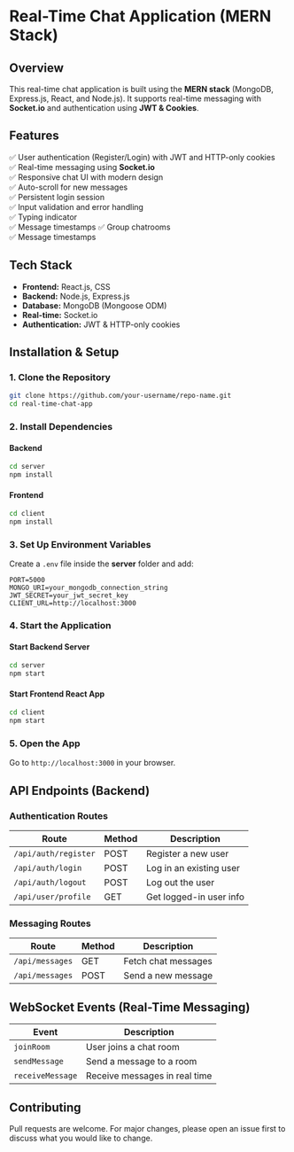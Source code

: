 # Real-Time Chat Application (MERN Stack)

## Overview
This real-time chat application is built using the **MERN stack** (MongoDB, Express.js, React, and Node.js). It supports real-time messaging with **Socket.io** and authentication using **JWT & Cookies**.

## Features
✅ User authentication (Register/Login) with JWT and HTTP-only cookies  
✅ Real-time messaging using **Socket.io**  
✅ Responsive chat UI with modern design  
✅ Auto-scroll for new messages  
✅ Persistent login session  
✅ Input validation and error handling  
✅ Typing indicator  
✅ Message timestamps 
✅ Group chatrooms  
✅ Message timestamps  

## Tech Stack
- **Frontend:** React.js, CSS
- **Backend:** Node.js, Express.js
- **Database:** MongoDB (Mongoose ODM)
- **Real-time:** Socket.io
- **Authentication:** JWT & HTTP-only cookies

## Installation & Setup
### **1. Clone the Repository**
```bash
git clone https://github.com/your-username/repo-name.git
cd real-time-chat-app
```

### **2. Install Dependencies**
#### Backend
```bash
cd server
npm install
```
#### Frontend
```bash
cd client
npm install
```

### **3. Set Up Environment Variables**
Create a `.env` file inside the **server** folder and add:
```env
PORT=5000
MONGO_URI=your_mongodb_connection_string
JWT_SECRET=your_jwt_secret_key
CLIENT_URL=http://localhost:3000
```

### **4. Start the Application**
#### Start Backend Server
```bash
cd server
npm start
```
#### Start Frontend React App
```bash
cd client
npm start
```

### **5. Open the App**
Go to `http://localhost:3000` in your browser.

## API Endpoints (Backend)
### **Authentication Routes**
| Route | Method | Description |
|--------|--------|------------------|
| `/api/auth/register` | POST | Register a new user |
| `/api/auth/login` | POST | Log in an existing user |
| `/api/auth/logout` | POST | Log out the user |
| `/api/user/profile` | GET | Get logged-in user info |

### **Messaging Routes**
| Route | Method | Description |
|--------|--------|------------------|
| `/api/messages` | GET | Fetch chat messages |
| `/api/messages` | POST | Send a new message |

## WebSocket Events (Real-Time Messaging)
| Event | Description |
|--------|------------------|
| `joinRoom` | User joins a chat room |
| `sendMessage` | Send a message to a room |
| `receiveMessage` | Receive messages in real time |


## Contributing
Pull requests are welcome. For major changes, please open an issue first to discuss what you would like to change.



